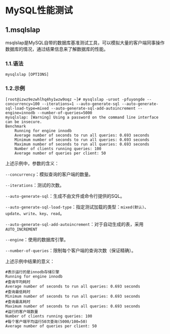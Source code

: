# MySQL性能测试

## 1.msqlslap

msqlslap是MySQL自带的数据库基准测试工具，可以模拟大量的客户端同事操作数据库的情况，通过结果信息来了解数据库的性能。

### 1.1.语法
`mysqlslap [OPTIONS]`
### 1.2.示例
```shell
[root@izwz9ezwhlhq4hy1wzw9oqz ~]# mysqlslap -uroot -pfuyongde --concurrency=100 --iterations=1 --auto-generate-sql --auto-generate-sql-load-type=mixed --auto-generate-sql-add-autoincrement --engine=innodb --number-of-queries=5000
mysqlslap: [Warning] Using a password on the command line interface can be insecure.
Benchmark
	Running for engine innodb
	Average number of seconds to run all queries: 0.693 seconds
	Minimum number of seconds to run all queries: 0.693 seconds
	Maximum number of seconds to run all queries: 0.693 seconds
	Number of clients running queries: 100
	Average number of queries per client: 50
```

上述示例中，参数的含义：

`--concurrency`：模拟查询的客户端的数量。

`--iterations`：测试的次数。

`--auto-generate-sql`：生成不由文件或命令行提供的SQL。

`--auto-generate-sql-load-type`：指定测试加载的类型：`mixed(默认)`、`update`、`write`、`key`、`read`。

`--auto-generate-sql-add-autoincrement`：对于自动生成的表，采用`AUTO_INCREMENT`

`--engine`：使用的数据库引擎。

`--number-of-queries`：限制每个客户端的查询次数（保证精确）。

上述示例中结果的意义：

```shell
#表示运行的是innodb存储引擎
Running for engine innodb
#查询平均耗时
Average number of seconds to run all queries: 0.693 seconds
#查询最低耗时
Minimum number of seconds to run all queries: 0.693 seconds
#查询最高耗时
Maximum number of seconds to run all queries: 0.693 seconds
#运行的客户端数量
Number of clients running queries: 100
#每个客户端平均运行50次查询(5000/100=50)
Average number of queries per client: 50
```

